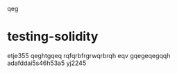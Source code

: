 qeg
# testing-solidity
etje355
qeghtgqeq
rqfqrbfrgrwqrbrqh
eqv
gqegeqegqqh
adafddai5s46h53a5
yj2245
